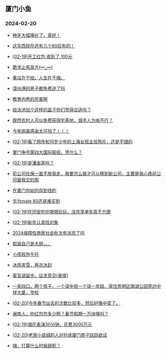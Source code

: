 ## 厦门小鱼 
### 2024-02-20

+ [种牙大幅降价了，真好！](http://bbs.xmfish.com/read-htm-tid-18147863.html)

+ [这东西现在还有几个80后有的！](http://bbs.xmfish.com/read-htm-tid-18147901.html)

+ [[02-19]开工红包 收到了 100元](http://bbs.xmfish.com/read-htm-tid-18147904.html)

+ [跪求止咳良方(┯_┯)](http://bbs.xmfish.com/read-htm-tid-18147895.html)

+ [黄瓜在于拍，人生在于嗨。](http://bbs.xmfish.com/read-htm-tid-18147856.html)

+ [漳州港的房子都免费送了吗](http://bbs.xmfish.com/read-htm-tid-18148043.html)

+ [教育内卷的厉害啊](http://bbs.xmfish.com/read-htm-tid-18148010.html)

+ [给泳池加个这样的盖子你们觉得合适吗？](http://bbs.xmfish.com/read-htm-tid-18147882.html)

+ [既然农村人可以免费获得宅基地，城市人为啥不行？](http://bbs.xmfish.com/read-htm-tid-18148058.html)

+ [今年病毒感染太可怕了！！！](http://bbs.xmfish.com/read-htm-tid-18148127.html)

+ [[02-19]看了网传和16岁少年的上海女班主任照片，还是不错的](http://bbs.xmfish.com/read-htm-tid-18147965.html)

+ [厦门争夺第四大国际枢纽，凭什么？](http://bbs.xmfish.com/read-htm-tid-18148131.html)

+ [[02-19]是潘金莲吗？](http://bbs.xmfish.com/read-htm-tid-18148003.html)

+ [前公司社保一直不放我走，我要怎么做才可以移到新公司，主要是我心疼前公司替我交的那](http://bbs.xmfish.com/read-htm-tid-18147969.html)

+ [在厦门你如何存到钱的](http://bbs.xmfish.com/read-htm-tid-18148088.html)

+ [华为mate 60还是难买到](http://bbs.xmfish.com/read-htm-tid-18148176.html)

+ [[02-19]在同安吃吃喝喝玩玩，没共享单车真不方便](http://bbs.xmfish.com/read-htm-tid-18147968.html)

+ [[02-19]新年认真找对象](http://bbs.xmfish.com/read-htm-tid-18148002.html)

+ [2024保障性商房社会批次有消息了吗](http://bbs.xmfish.com/read-htm-tid-18148008.html)

+ [假装自己是大厨。。。](http://bbs.xmfish.com/read-htm-tid-18148076.html)

+ [小孩校外午托](http://bbs.xmfish.com/read-htm-tid-18148253.html)

+ [冰雨夹雪，再次冰封](http://bbs.xmfish.com/read-htm-tid-18148181.html)

+ [客官请留步。征求意见[表情]](http://bbs.xmfish.com/read-htm-tid-18148106.html)

+ [一家四口，两个孩子，一个读中班一个读一年级，家住思明区南湖公园旁边中祥大厦，学校](http://bbs.xmfish.com/read-htm-tid-18148492.html)

+ [[02-20]今年春节出去的次数比较多，然后好像中奖了。](http://bbs.xmfish.com/read-htm-tid-18148560.html)

+ [闽南人，你红包包多少啊？春节假期一万块够吗？](http://bbs.xmfish.com/read-htm-tid-18148266.html)

+ [[02-19]烟花表演30分钟，花费3000万元](http://bbs.xmfish.com/read-htm-tid-18148081.html)

+ [[02-20]老家小县城的人对抄底厦门房子跃跃欲试](http://bbs.xmfish.com/read-htm-tid-18148438.html)

+ [嗨，打算什么时候辞职？](http://bbs.xmfish.com/read-htm-tid-18148433.html)

